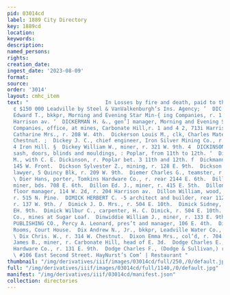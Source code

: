 ```yaml
---
pid: 03014cd
label: 1889 City Directory
key: 1889cd
location: 
keywords: 
description: 
named_persons: 
rights: 
creation_date: 
ingest_date: '2023-08-09'
format: 
source: 
order: '3014'
layout: cmhc_item
text: "                         In Losses by fire and death, paid to the citizens
  ¢ $150 000 Leadville by Steel & VanValkenburgh’s Ins. Agency; ’  DIC 106 DOD     Dickerman
  Edward T., bkkpr, Morning and Evening Star Min-{ ing Companies, r. 1 and 2, 711
  Harrison av. ‘  DICKERMAN H. &., gen’] manager, Morning and Evening Stary Mining
  Companies, office, at mines, Carbonate Hill,r. 1 and 4 2, 713i Harrison av. :  Dickerson
  Catharine Mrs., r. 208 W. 4th.  Dickerson Louis M., clk, Charles Mater, r. 101 W.
  Chestnut. ;  Dickey J. C., chief engineer, Iron Silver Mining Co., r. at mines,
  4 Iron Hill. §  Dickey William W., miner, r. 321 W. 9th. 4  DICKINSON, C. E., ‘umber,
  sash, doors, blinds and mouldings, : Poplar, from 11th to 12th. ‘  Dickinvon William
  M., with C. E. Dickinson, r. Poplar bet. 3 11th and 12th. f  Dickmann C. Mrs., r.
  145 W. Front.  Dickson Sylvester Z., mining, r. 128 E. 9th.  Dickson Thomas A. ,
  lawyer, 5 Quincy Blk, r. 209 W. 9th.  Diemer Charles G., teamster, r. 500 N. Pine.
  \ Dier Hans, porter, Tomkins Hardware Co., r. rear 2144 E. 6th.  Dillehay William,
  miner, bds. 708 E. 6th.  Dillon Ed. J., miner, r. 415 E. 5th.  Dillon Thomas M.,
  floor manager, 114 W. 2d, r. 204 Harrison av.  Dillon William, wood, 215 W. 6th,
  r. 515 N. Pine.  DIMICK HERBERT C. -5 architect and builder, rear 112 W. 5th, 4
  r. 137 W. 9th. /  Dimick J. D. Mrs., r. 504 E. 10th.  Dimick Sidney, elk, r. 600
  EH. 9th.  Dimick Wilbur C., carpenter, H. C. Dimick, r. 504 E. 10th.  Dinero Minin
  Co., mines at Sugar Loaf.  Dinwiddie William J., miner, r. 133 E. 9th.  DISPATCH
  PUBLISHING CO., Percy A. Leonard, pres’t and manager, 106 E. 4th.  District Court
  Rooms, Court House.  Dix Andrew N., Jr., bkkpr, Leadville Water Co., r..314 W. Chestnut.
  \ Dix Chris. W., r. 314 W. Chestnut.  Dixon Emma Mrs., col’d, r. 704 N. Pine.  Dodds
  James B., miner, r. Carbonate Hill, head of E. 3d.  Dodge Charles E., clk, ‘Tomkins
  Hardware Co., r. 131 E. 9th.  Dodge Charles F., (Dodge & Sullivan,) r. 120 E. 7th.
  \ #106 East Second Street. HayNurst’s Com’ | Restaurant "
thumbnail: "/img/derivatives/iiif/images/03014cd/full/250,/0/default.jpg"
full: "/img/derivatives/iiif/images/03014cd/full/1140,/0/default.jpg"
manifest: "/img/derivatives/iiif/03014cd/manifest.json"
collection: directories
---
```

